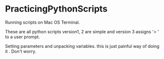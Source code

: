 # PracticingPythonScripts

Running scripts on Mac OS Terminal.

These are all python scripts version1, 2 are simple and version 3 assigns '> ' to a user prompt.

Setting parameters and unpacking variables. this is just painful way of doing it . Don't worry.
